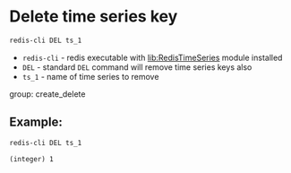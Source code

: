 # Delete time series key

```bash
redis-cli DEL ts_1

```

- `redis-cli` - redis executable with [lib:RedisTimeSeries](https://onelinerhub.com/redis-timeseries/how-to-install-redis-time-series) module installed
- `DEL` - standard `DEL` command will remove time series keys also
- `ts_1` - name of time series to remove

group: create_delete

## Example: 
```bash
redis-cli DEL ts_1
```
```
(integer) 1
```

